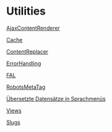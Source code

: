 Utilities
=========

[AjaxContentRenderer](AjaxContentRenderer/Index.md)

[Cache](Cache/Index.md)

[ContentReplacer](ContentReplacer/Index.md)

[ErrorHandling](ErrorHandling/Index.md)

[FAL](FAL/Index.md)

[RobotsMetaTag](RobotsMetaTag/Index.md)

[Übersetzte Datensätze in Sprachmenüs](TranslatedRecords/Index.md)

[Views](Views/Index.md)

[Slugs](Slugs/Index.md)

